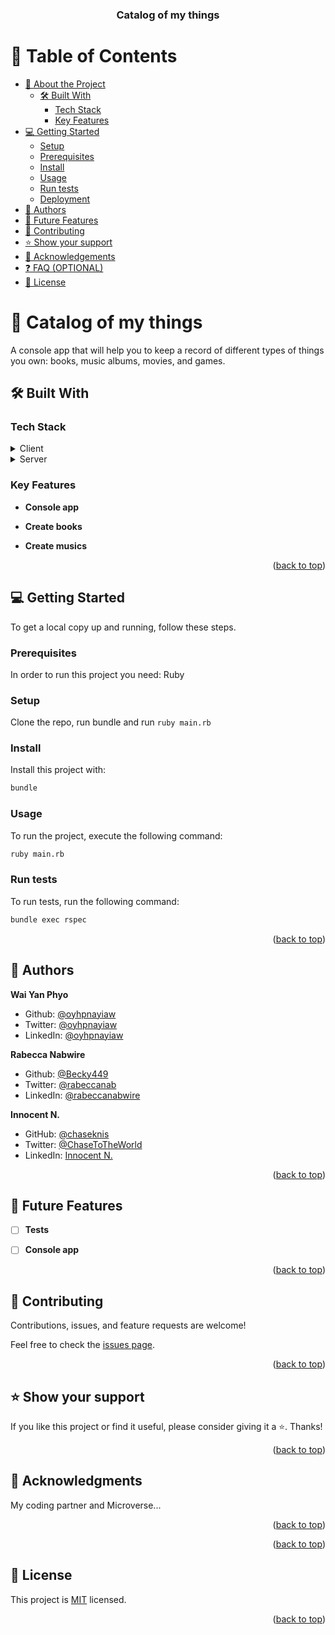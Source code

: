 <a name="readme-top"></a>

<div align="center">
<h3><b>Catalog of my things</b></h3>
</div>

# 📗 Table of Contents

- [📖 About the Project](#about-project)
  - [🛠 Built With](#built-with)
    - [Tech Stack](#tech-stack)
    - [Key Features](#key-features)
- [💻 Getting Started](#getting-started)
  - [Setup](#setup)
  - [Prerequisites](#prerequisites)
  - [Install](#install)
  - [Usage](#usage)
  - [Run tests](#run-tests)
  - [Deployment](#triangular_flag_on_post-deployment)
- [👥 Authors](#authors)
- [🔭 Future Features](#future-features)
- [🤝 Contributing](#contributing)
- [⭐️ Show your support](#support)
- [🙏 Acknowledgements](#acknowledgements)
- [❓ FAQ (OPTIONAL)](#faq)
- [📝 License](#license)

# 📖 Catalog of my things <a name="about-project"></a>

A console app that will help you to keep a record of different types of things you own: books, music albums, movies, and games.

## 🛠 Built With <a name="built-with"></a>

### Tech Stack <a name="tech-stack"></a>

<details>
<summary>Client</summary>
<ul><li>Ruby</li></ul>
</details>


<details>
<summary>Server</summary>
<ul><li>Ruby</li></ul>
</details>

### Key Features <a name="key-features"></a>


- **Console app**

- **Create books**

- **Create musics**


<p align="right">(<a href="#readme-top">back to top</a>)</p>


## 💻 Getting Started <a name="getting-started"></a>

To get a local copy up and running, follow these steps.

### Prerequisites

In order to run this project you need: Ruby


### Setup
Clone the repo, run bundle and run `ruby main.rb`



### Install

Install this project with:
```sh
bundle
```




### Usage

To run the project, execute the following command:
```sh
ruby main.rb
```




### Run tests

To run tests, run the following command:
```sh
bundle exec rspec
```




<p align="right">(<a href="#readme-top">back to top</a>)</p>

## 👥 Authors <a name="authors"></a>

**Wai Yan Phyo**

 - Github: [@oyhpnayiaw](https://github.com/oyhpnayiaw) 
 - Twitter: [@oyhpnayiaw](https://twitter.com/oyhpnayiaw) 
 - LinkedIn: [@oyhpnayiaw](https://linkedin.com/in/oyhpnayiaw) 

**Rabecca Nabwire**

 - Github: [@Becky449](https://github.com/Becky449) 
 - Twitter: [@rabeccanab](https://twitter.com/rabeccanab) 
 - LinkedIn: [@rabeccanabwire](https://www.linkedin.com/in/rabeccanabwire/) 

**Innocent N.**
 - GitHub: [@chaseknis](https://github.com/Chaseknis)
 - Twitter: [@ChaseToTheWorld](https://twitter.com/chasetotheworld)
 - LinkedIn: [Innocent N.](https://www.linkedin.com/in/innocent-n-200826252/)

<p align="right">(<a href="#readme-top">back to top</a>)</p>

## 🔭 Future Features <a name="future-features"></a>



- [ ] **Tests**

- [ ] **Console app**



<p align="right">(<a href="#readme-top">back to top</a>)</p>

## 🤝 Contributing <a name="contributing"></a>

Contributions, issues, and feature requests are welcome!

Feel free to check the [issues page](../../issues/).

<p align="right">(<a href="#readme-top">back to top</a>)</p>

## ⭐️ Show your support <a name="support"></a>

If you like this project or find it useful, please consider giving it a ⭐️. Thanks!

<p align="right">(<a href="#readme-top">back to top</a>)</p>

## 🙏 Acknowledgments <a name="acknowledgements"></a>

My coding partner and Microverse...

<p align="right">(<a href="#readme-top">back to top</a>)</p>




<p align="right">(<a href="#readme-top">back to top</a>)</p>

## 📝 License <a name="license"></a>

This project is [MIT](./LICENSE) licensed.

<p align="right">(<a href="#readme-top">back to top</a>)</p>
